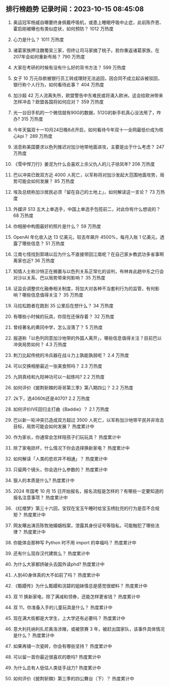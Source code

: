 
## 排行榜趋势 记录时间：2023-10-15 08:45:08
  
  1. 奥运冠军杨威自曝要终身佩戴呼吸机，或患上睡眠呼吸中止症，此前陈乔恩、霍启刚被曝也有类似症状，如何预防？ 1012 万热度
    
  2. 心力是什么？ 1011 万热度
    
  3. 诸葛家族押注魏蜀吴三家，但终让司马家摘了桃子。若你重返诸葛家族，在207年会如何重新布局？ 790 万热度
    
  4. 大家在考研的时候有没有什么好的背书方法？ 599 万热度
    
  5. 女子 10 万元存款被银行员工转成理财无法追回，因合同不成立起诉被驳回，银行称个人行为，如何看待此事？ 404 万热度
    
  6. 加沙超 42 万人流离失所，欧盟警告中东难民或将涌入欧洲，这会给欧洲带来怎样冲击？欧盟各国将如何应对？ 359 万热度
    
  7. 光一台旧手机的一个微信就有90G的数据，512G的新手机真心没法用了，咋办? 315 万热度
    
  8. 今年天猫双十一10月24日晚8点开启，如何看待今年双十一全网最低价成为核心kpi？ 289 万热度
    
  9. 消息称美国要求以色列推迟对加沙地带地面进攻，主要是出于什么考虑？ 247 万热度
    
  10. 《雪中悍刀行》姜泥为什么会喜欢上杀父仇人的儿子徐凤年? 206 万热度
    
  11. 巴以冲突已致双方近 4000 人死亡，以军称将对加沙发起大范围地面攻势，局势可能会如何发展？ 85 万热度
    
  12. 埃及总统称加沙居民必须「留在自己的土地上」，如何解读这一言论？ 73 万热度
    
  13. 外媒评 S13 五大上单选手，中国上单选手包揽前二，对此你有什么想说的？ 68 万热度
    
  14. 你相册中构图最好的照片是什么？ 59 万热度
    
  15. OpenAI 年化收入达 13 亿美元，较去年飙升 4500%，每月入账 1 亿美元，透露了哪些信息？ 51 万热度
    
  16. 江南七怪找到郭靖以后为什么不直接带回江南呢？在自己家乡教武功多省事啊离家也近? 36 万热度
    
  17. 知情人士称沙特正在搁置与以色列关系正常化的谈判，布林肯此趟中东之行会对沙以关系、巴以局势带来何影响？ 35 万热度
    
  18. 证监会调整优化融券相关制度，将加大对各种不当套利行为的监管，有何影响？哪些信息值得关注？ 35 万热度
    
  19. 马拉松跑者在跑到 35 公里后在想什么？ 34 万热度
    
  20. 有哪些小时候的玩具，你现在还保存着？ 32 万热度
    
  21. 曾经著名的黄冈中学，怎么没落了？ 5 万热度
    
  22. 报道称「以色列同意加沙地带的外国人离开」，哪些信息值得关注？目前巴以冲突局势如何？ 4.3 万热度
    
  23. 刺刀比起传统的冷兵器在战斗力上孰能孰弱呢？ 2.4 万热度
    
  24. 可以交换相册最近一张美食照吗？ 2.3 万热度
    
  25. 九阴真经和九阳神功可以一起练吗? 2.2 万热度
    
  26. 如何评价《披荆斩棘的哥哥第三季》第八期四公？ 2.2 万热度
    
  27. 2k下，选4060ti还是4070? 2.2 万热度
    
  28. 如何评价IVE回归主打曲《Baddie》？ 2.1 万热度
    
  29. 巴以新一轮冲突已造成双方超过 3500 人死亡，以军称加沙地带平民并非攻击目标，局势可能会如何发展？ 热度累计中
    
  30. 作为家长，你通常会怎样陪孩子们玩玩具？ 热度累计中
    
  31. 除了家电损坏，什么情况下你会选择换新家电？ 热度累计中
    
  32. 如何解读「人类的悲欢并不相通」？ 热度累计中
    
  33. 只留两个镜头，你会选什么参数的？ 热度累计中
    
  34. 狠人的本质是什么? 热度累计中
    
  35. 2024 年国考 10 月 15 日开始报名，报名流程是怎样的？有哪些一定要知道的报名注意事项？ 热度累计中
    
  36. 《红楼梦》第三十六回，宝钗在宝玉午睡时给宝玉绣肚兜的行为是否不合规矩？ 热度累计中
    
  37. 网友曝出演员陈牧驰婚姻档案，泄露其身份证号等隐私，可能触犯了哪些法律？ 热度累计中
    
  38. 你能体会那种写 Python 时不用 import 的幸福吗？ 热度累计中
    
  39. 还有什么现存汉代建筑么？ 热度累计中
    
  40. 为什么大家都挤破头去国外读phd? 热度累计中
    
  41. 人到40身体真的大不如前了吗？ 热度累计中
    
  42. 《甄嬛传》为什么甄嬛和浣碧的姐妹情总是感觉很塑料？ 热度累计中
    
  43. 双 11 换新家电，除了满减和领券，还能怎样更省钱？ 热度累计中
    
  44. 双 11，你准备入手的儿童玩具是什么？ 热度累计中
    
  45. 现在满大街都是大学生，上大学还有必要吗？ 热度累计中
    
  46. 意大利托纳利扎尼奥洛涉赌，或被禁赛 3 年，被赶出国家队，该事件具体情况是什么？ 热度累计中
    
  47. 如果再铺一次瓷砖，你会有哪些坚持？ 热度累计中
    
  48. 可以留一首你最近很喜欢的歌吗? 热度累计中
    
  49. 为什么总有人低估人类徒手战力? 热度累计中
    
  50. 如何评价《披荆斩棘》第三季的四公舞台（下）？ 热度累计中
    